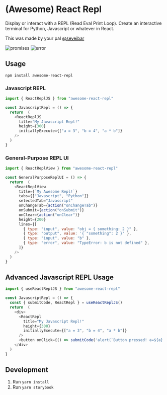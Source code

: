 # (Awesome) React Repl

Display or interact with a REPL (Read Eval Print Loop). Create an interactive terminal for Python,
Javascript or whatever in React.

This was made by your pal [@seveibar](https://twitter.com/seveibar)


![promises](https://user-images.githubusercontent.com/1910070/107008052-50cc7f80-6761-11eb-8ccc-61f79167f24b.png)
![error](https://user-images.githubusercontent.com/1910070/107008157-7194d500-6761-11eb-8816-03111757ccf4.png)

## Usage

`npm install awesome-react-repl`


### Javascript REPL

```javascript
import { ReactReplJS } from "awesome-react-repl"

const JavascriptRepl = () => {
  return  (
    <ReactReplJS
      title="My Javascript Repl!"
      height={300}
      initiallyExecute={["a = 3", "b = 4", "a * b"]}
    />
  )
}
```

### General-Purpose REPL UI

```javascript
import { ReactReplView } from "awesome-react-repl"

const GeneralPurposeReplUI = () => {
  return  (
    <ReactReplView
      title={`My Awesome Repl!`}
      tabs={["Javascript", "Python"]}
      selectedTab="Javascript"
      onChangeTab={action("onChangeTab")}
      onSubmit={action("onSubmit")}
      onClear={action("onClear")}
      height={200}
      lines={[
        { type: "input", value: "obj = { something: 2 }" },
        { type: "output", value: '{ "something": 2 }' },
        { type: "input", value: "b" },
        { type: "error", value: "TypeError: b is not defined" },
      ]}
    />
  )
}
```

## Advanced Javascript REPL Usage

```javascript
import { useReactReplJS } from "awesome-react-repl"

const JavascriptRepl = () => {
  const { submitCode, ReactRepl } = useReactReplJS() 
  return  (
    <div>
      <ReactRepl
        title="My Javascript Repl!"
        height={300}
        initiallyExecute={["a = 3", "b = 4", "a * b"]}
      />
      <button onClick={() => submitCode('alert(`Button pressed! a=${a}! This will appear in the REPL!`)')}>Alert!</button>
    </div>
  )
}
```

## Development

1. Run `yarn install`
2. Run `yarn storybook`
